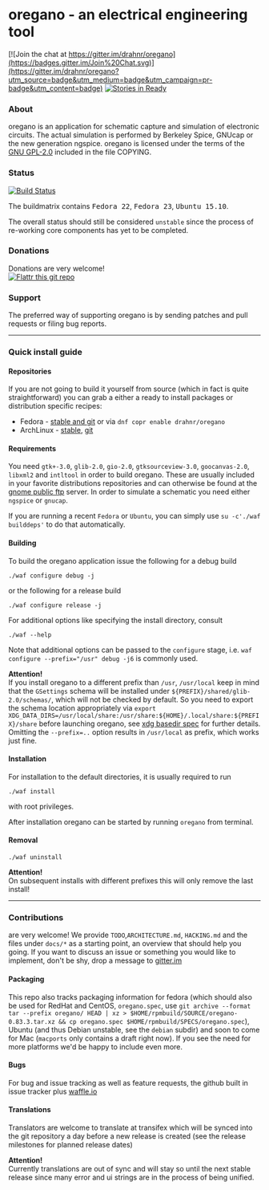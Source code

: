 # oregano - an electrical engineering tool

[![Join the chat at https://gitter.im/drahnr/oregano](https://badges.gitter.im/Join%20Chat.svg)](https://gitter.im/drahnr/oregano?utm_source=badge&utm_medium=badge&utm_campaign=pr-badge&utm_content=badge)
[![Stories in Ready](https://badge.waffle.io/drahnr/oregano.svg?label=ready&title=Ready)](http://waffle.io/drahnr/oregano) 

### About
oregano is an application for schematic capture and simulation of electronic circuits. The actual simulation is performed by Berkeley Spice, GNUcap or the new generation ngspice.
oregano is licensed under the terms of the [GNU GPL-2.0](http://www.gnu.org/licenses/gpl-2.0.html) included in the
file COPYING.

### Status

[![Build Status](http://drone.ahoi.io/api/badges/drahnr/oregano/status.svg)](http://drone.ahoi.io/drahnr/oregano)

The buildmatrix contains <kbd>Fedora 22</kbd>, <kbd>Fedora 23</kbd>, <kbd>Ubuntu 15.10</kbd>.

The overall status should still be considered `unstable` since the process of re-working core components has yet to be completed.

### Donations

Donations are very welcome!  
[![Flattr this git repo](http://api.flattr.com/button/flattr-badge-large.png)](https://flattr.com/submit/auto?user_id=drahnr&url=https://github.com/drahnr/oregano&title=oregano&language=&tags=github&category=software)

### Support

The preferred way of supporting oregano is by sending patches and pull requests or filing bug reports.

----

### Quick install guide

#### Repositories

If you are not going to build it yourself from source (which in fact is quite straightforward) you can grab a either a ready to install packages or distribution specific recipes:

* Fedora - [stable and git](https://copr.fedoraproject.org/coprs/drahnr/oregano/) or via `dnf copr enable drahnr/oregano`
* ArchLinux - [stable](https://aur.archlinux.org/packages/oregano/), [git](https://aur.archlinux.org/packages/oregano/)

#### Requirements

You need `gtk+-3.0`, `glib-2.0`, `gio-2.0`, `gtksourceview-3.0`, `goocanvas-2.0`, `libxml2` and `intltool` in order to build oregano.
These are usually included in your favorite distributions repositories and can otherwise be found at the [gnome public ftp](ftp://ftp.gnome.org) server.
In order to simulate a schematic you need either `ngspice` or `gnucap`.

If you are running a recent `Fedora` or `Ubuntu`, you can simply use `su -c'./waf builddeps'` to do that automatically.

#### Building

To build the oregano application issue the following for a debug build

    ./waf configure debug -j

or the following for a release build

    ./waf configure release -j

For additional options like specifying the install directory, consult

    ./waf --help

Note that additional options can be passed to the `configure` stage, i.e. `waf configure --prefix="/usr" debug -j6` is commonly used.

**Attention!**  
If you install oregano to a different prefix than `/usr`, `/usr/local` keep in mind that the `GSettings` schema will be installed under `${PREFIX}/shared/glib-2.0/schemas/`, which will not be checked by default. So you need to export the schema location appropriately via `export XDG_DATA_DIRS=/usr/local/share:/usr/share:${HOME}/.local/share:${PREFIX}/share` before launching oregano, see [xdg basedir spec](http://standards.freedesktop.org/basedir-spec/basedir-spec-latest.html) for further details.  
Omitting the `--prefix=..` option results in `/usr/local` as prefix, which works just fine.

#### Installation

For installation to the default directories, it is usually required to run

    ./waf install

with root privileges.

After installation oregano can be started by running `oregano` from terminal.

#### Removal

    ./waf uninstall

**Attention!**  
On subsequent installs with different prefixes this will only remove the last install!

----

### Contributions

are very welcome! We provide `TODO`,`ARCHITECTURE.md`, `HACKING.md` and the files under `docs/*` as a starting point, an overview that should help you going.
If you want to discuss an issue or something you would like to implement, don't be shy, drop a message to [gitter.im](https://gitter.im/drahnr/oregano)

#### Packaging

This repo also tracks packaging information for fedora (which should also be used for RedHat and CentOS, `oregano.spec`, use `git archive --format tar --prefix oregano/ HEAD | xz > $HOME/rpmbuild/SOURCE/oregano-0.83.3.tar.xz && cp oregano.spec $HOME/rpmbuild/SPECS/oregano.spec`), Ubuntu (and thus Debian unstable, see the `debian` subdir) and soon to come for Mac (`macports` only contains a draft right now). If you see the need for more platforms we'd be happy to include even more.

#### Bugs

For bug and issue tracking as well as feature requests, the github built in issue tracker plus [waffle.io](https://waffle.io/drahnr/oregano)

#### Translations

Translators are welcome to translate at transifex which will be synced into the git repository a day before a new release is created (see the release milestones for planned release dates)

**Attention!**  
Currently translations are out of sync and will stay so until the next stable release since many error and ui strings are in the process of being unified.
